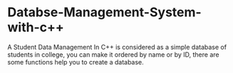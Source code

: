 # Databse-Management-System-with-c++
A Student Data Management In C++ is considered as a simple database of students in college, you can make it ordered by name or by ID, there are some functions help you to create a database.
